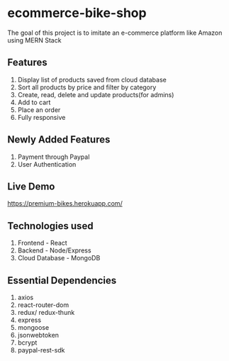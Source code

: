 # ecommerce-bike-shop
The goal of this project is to imitate an e-commerce platform like Amazon using MERN Stack

## Features
1. Display list of products saved from cloud database
2. Sort all products by price and filter by category
3. Create, read, delete and update products(for admins)
4. Add to cart
5. Place an order
6. Fully responsive

## Newly Added Features
1. Payment through Paypal
2. User Authentication

## Live Demo
https://premium-bikes.herokuapp.com/

## Technologies used
1. Frontend - React
2. Backend - Node/Express
3. Cloud Database - MongoDB

## Essential Dependencies
1. axios
2. react-router-dom
3. redux/ redux-thunk
4. express
5. mongoose
6. jsonwebtoken
7. bcrypt
8. paypal-rest-sdk

